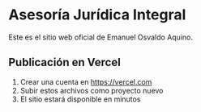 
# Asesoría Jurídica Integral

Este es el sitio web oficial de Emanuel Osvaldo Aquino.

## Publicación en Vercel
1. Crear una cuenta en https://vercel.com
2. Subir estos archivos como proyecto nuevo
3. El sitio estará disponible en minutos
